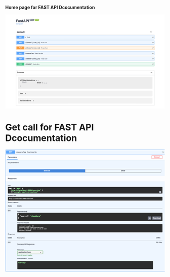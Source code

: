 **Home page for FAST API Dcocumentation**

![Home for my API](images/mypage.png)

# Get call for FAST API Dcocumentation
![my gwt call](images/myget.png)

